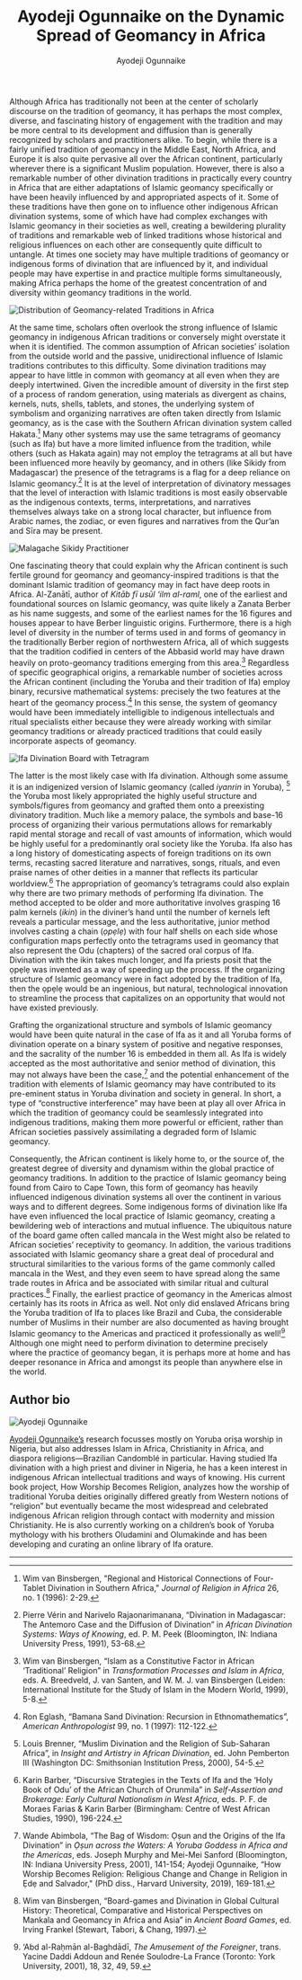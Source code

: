 ﻿---
layout: post
title: Ayodeji Ogunnaike on the Dynamic Spread of Geomancy in Africa
author: Ayodeji Ogunnaike
categories: contributions
tags: [contributions]
image: ogunnaike-1.jpg
---

Although Africa has traditionally not been at the center of scholarly discourse on the tradition of geomancy, it has perhaps the most complex, diverse, and fascinating history of engagement with the tradition and may be more central to its development and diffusion than is generally recognized by scholars and practitioners alike. To begin, while there is a fairly unified tradition of geomancy in the Middle East, North Africa, and Europe it is also quite pervasive all over the African continent, particularly wherever there is a significant Muslim population. However, there is also a remarkable number of other divination traditions in practically every country in Africa that are either adaptations of Islamic geomancy specifically or have been heavily influenced by and appropriated aspects of it. Some of these traditions have then gone on to influence other indigenous African divination systems, some of which have had complex exchanges with Islamic geomancy in their societies as well, creating a bewildering plurality of traditions and remarkable web of linked traditions whose historical and religious influences on each other are consequently quite difficult to untangle. At times one society may have multiple traditions of geomancy or indigenous forms of divination that are influenced by it, and individual people may have expertise in and practice multiple forms simultaneously, making Africa perhaps the home of the greatest concentration of and diversity within geomancy traditions in the world.


![Distribution of Geomancy-related Traditions in Africa](/assets/ogunnaike-2.jpg)


At the same time, scholars often overlook the strong influence of Islamic geomancy in indigenous African traditions or conversely might overstate it when it is identified. The common assumption of African societies’ isolation from the outside world and the passive, unidirectional influence of Islamic traditions contributes to this difficulty. Some divination traditions may appear to have little in common with geomancy at all even when they are deeply intertwined. Given the incredible amount of diversity in the first step of a process of random generation, using materials as divergent as chains, kernels, nuts, shells, tablets, and stones, the underlying system of symbolism and organizing narratives are often taken directly from Islamic geomancy, as is the case with the Southern African divination system called Hakata.[^1] Many other systems may use the same tetragrams of geomancy (such as Ifa) but have a more limited influence from the tradition, while others (such as Hakata again) may not employ the tetragrams at all but have been influenced more heavily by geomancy, and in others (like Sikidy from Madagascar) the presence of the tetragrams is a flag for a deep reliance on Islamic geomancy.[^2] It is at the level of interpretation of divinatory messages that the level of interaction with Islamic traditions is most easily observable as the indigenous contexts, terms, interpretations, and narratives themselves always take on a strong local character, but influence from Arabic names, the zodiac, or even figures and narratives from the Qur’an and Sīra may be present.


![Malagache Sikidy Practitioner](/assets/ogunnaike-3.jpg)


One fascinating theory that could explain why the African continent is such fertile ground for geomancy and geomancy-inspired traditions is that the dominant Islamic tradition of geomancy may in fact have deep roots in Africa. Al-Zanātī, author of *Kitāb fī usūl ‘ilm al-raml*, one of the earliest and foundational sources on Islamic geomancy, was quite likely a Zanata Berber as his name suggests, and some of the earliest names for the 16 figures and houses appear to have Berber linguistic origins. Furthermore, there is a high level of diversity in the number of terms used in and forms of geomancy in the traditionally Berber region of northwestern Africa, all of which suggests that the tradition codified in centers of the Abbasid world may have drawn heavily on proto-geomancy traditions emerging from this area.[^3] Regardless of specific geographical origins, a remarkable number of societies across the African continent (including the Yoruba and their tradition of Ifa) employ binary, recursive mathematical systems: precisely the two features at the heart of the geomancy process.[^4] In this sense, the system of geomancy would have been immediately intelligible to indigenous intellectuals and ritual specialists either because they were already working with similar geomancy traditions or already practiced traditions that could easily incorporate aspects of geomancy.


![Ifa Divination Board with Tetragram](/assets/ogunnaike-4.jpg)


The latter is the most likely case with Ifa divination. Although some assume it is an indigenized version of Islamic geomancy (called *iyanrin* in Yoruba), [^5] the Yoruba most likely appropriated the highly useful structure and symbols/figures from geomancy and grafted them onto a preexisting divinatory tradition. Much like a memory palace, the symbols and base-16 process of organizing their various permutations allows for remarkably rapid mental storage and recall of vast amounts of information, which would be highly useful for a predominantly oral society like the Yoruba. Ifa also has a long history of domesticating aspects of foreign traditions on its own terms, recasting sacred literature and narratives, songs, rituals, and even praise names of other deities in a manner that reflects its particular worldview.[^6] The appropriation of geomancy’s tetragrams could also explain why there are two primary methods of performing Ifa divination. The method accepted to be older and more authoritative involves grasping 16 palm kernels (*ikin*) in the diviner’s hand until the number of kernels left reveals a particular message, and the less authoritative, junior method involves casting a chain (*ọpẹlẹ*) with four half shells on each side whose configuration maps perfectly onto the tetragrams used in geomancy that also represent the Odu (chapters) of the sacred oral corpus of Ifa. Divination with the ikin takes much longer, and Ifa priests posit that the ọpẹlẹ was invented as a way of speeding up the process. If the organizing structure of Islamic geomancy were in fact adopted by the tradition of Ifa, then the ọpẹlẹ would be an ingenious, but natural, technological innovation to streamline the process that capitalizes on an opportunity that would not have existed previously.


Grafting the organizational structure and symbols of Islamic geomancy would have been quite natural in the case of Ifa as it and all Yoruba forms of divination operate on a binary system of positive and negative responses, and the sacrality of the number 16 is embedded in them all. As Ifa is widely accepted as the most authoritative and senior method of divination, this may not always have been the case,[^7] and the potential enhancement of the tradition with elements of Islamic geomancy may have contributed to its pre-eminent status in Yoruba divination and society in general. In short, a type of “constructive interference” may have been at play all over Africa in which the tradition of geomancy could be seamlessly integrated into indigenous traditions, making them more powerful or efficient, rather than African societies passively assimilating a degraded form of Islamic geomancy.Consequently, the African continent is likely home to, or the source of, the greatest degree of diversity and dynamism within the global practice of geomancy traditions. In addition to the practice of Islamic geomancy being found from Cairo to Cape Town, this form of geomancy has heavily influenced indigenous divination systems all over the continent in various ways and to different degrees. Some indigenous forms of divination like Ifa have even influenced the local practice of Islamic geomancy, creating a bewildering web of interactions and mutual influence. The ubiquitous nature of the board game often called mancala in the West might also be related to African societies’ receptivity to geomancy. In addition, the various traditions associated with Islamic geomancy share a great deal of procedural and structural similarities to the various forms of the game commonly called mancala in the West, and they even seem to have spread along the same trade routes in Africa and be associated with similar ritual and cultural practices.[^8] Finally, the earliest practice of geomancy in the Americas almost certainly has its roots in Africa as well. Not only did enslaved Africans bring the Yoruba tradition of Ifa to places like Brazil and Cuba, the considerable number of Muslims in their number are also documented as having brought Islamic geomancy to the Americas and practiced it professionally as well![^9] Although one might need to perform divination to determine precisely where the practice of geomancy began, it is perhaps more at home and has deeper resonance in Africa and amongst its people than anywhere else in the world.


## Author bio

![Ayodeji Ogunnaike](/assets/ogunnaike-5.jpg)


[Ayodeji Ogunnaike’s](https://www.bowdoin.edu/profiles/faculty/aogunnai/index.html) research focusses mostly on Yoruba oriṣa worship in Nigeria, but also addresses Islam in Africa, Christianity in Africa, and diaspora religions—Brazilian Candomblé in particular. Having studied Ifa divination with a high priest and diviner in Nigeria, he has a keen interest in indigenous African intellectual traditions and ways of knowing. His current book project, How Worship Becomes Religion, analyzes how the worship of traditional Yoruba deities originally differed greatly from Western notions of “religion” but eventually became the most widespread and celebrated indigenous African religion through contact with modernity and mission Christianity. He is also currently working on a children’s book of Yoruba mythology with his brothers Oludamini and Olumakinde and has been developing and curating an online library of Ifa orature.


***

[^1]: Wim van Binsbergen, "Regional and Historical Connections of Four-Tablet Divination in Southern Africa," *Journal of Religion in Africa* 26, no. 1 (1996): 2-29.
[^2]: Pierre Vérin and Narivelo Rajaonarimanana, “Divination in Madagascar: The Antemoro Case and the Diffusion of Divination” in *African Divination Systems: Ways of Knowing*, ed. P. M. Peek (Bloomington, IN: Indiana University Press, 1991), 53-68.
[^3]: Wim van Binsbergen, “Islam as a Constitutive Factor in African ‘Traditional’ Religion” in *Transformation Processes and Islam in Africa*, eds. A. Breedveld, J. van Santen, and W. M. J. van Binsbergen (Leiden: International Institute for the Study of Islam in the Modern World, 1999), 5-8.
[^4]: Ron Eglash, “Bamana Sand Divination: Recursion in Ethnomathematics”, *American Anthropologist* 99, no. 1 (1997): 112-122.
[^5]: Louis Brenner, “Muslim Divination and the Religion of Sub-Saharan Africa”, in *Insight and Artistry in African Divination*, ed. John Pemberton III (Washington DC: Smithsonian Institution Press, 2000), 54-5.
[^6]: Karin Barber, “Discursive Strategies in the Texts of Ifa and the ‘Holy Book of Odu’ of the African Church of Orunmila” in *Self-Assertion and Brokerage: Early Cultural Nationalism in West Africa*, eds. P. F. de Moraes Farias & Karin Barber (Birmingham: Centre of West African Studies, 1990), 196-224.
[^7]: Wande Abimbola, “The Bag of Wisdom: Ọṣun and the Origins of the Ifa Divination” in *Ọṣun across the Waters: A Yoruba Goddess in Africa and the Americas*, eds. Joseph Murphy and Mei-Mei Sanford (Bloomington, IN: Indiana University Press, 2001), 141-154; Ayodeji Ogunnaike, “How Worship Becomes Religion: Religious Change and Change in Religion in Ẹdẹ and Salvador," (PhD diss., Harvard University, 2019), 169-181.
[^8]: Wim van Binsbergen, “Board-games and Divination in Global Cultural History: Theoretical, Comparative and Historical Perspectives on Mankala and Geomancy in Africa and Asia” in *Ancient Board Games*, ed. Irving Frankel (Stewart, Tabori, & Chang, 1997).
[^9]: ‘Abd al-Raḥmān al-Baghdādī, *The Amusement of the Foreigner*, trans. Yacine Daddi Addoun and Renée Soulodre-La France (Toronto: York University, 2001), 18, 32, 49, 59.

